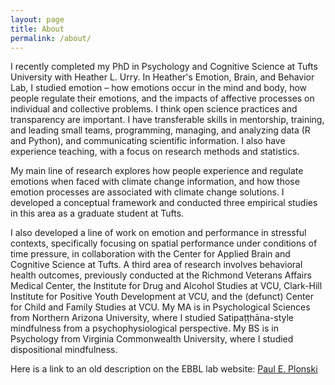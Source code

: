 ```yaml
---
layout: page
title: About
permalink: /about/
---
```




I recently completed my PhD in Psychology and Cognitive Science at Tufts University with Heather L. Urry. In Heather's Emotion, Brain, and Behavior Lab, I studied emotion – how emotions occur in the mind and body, how people regulate their emotions, and the impacts of affective processes on individual and collective problems. I think open science practices and transparency are important. I have transferable skills in mentorship, training, and leading small teams, programming, managing, and analyzing data (R and Python), and communicating scientific information. I also have experience teaching, with a focus on research methods and statistics.  

My main line of research explores how people experience and regulate emotions when faced with climate change information, and how those emotion processes are associated with climate change solutions. I developed a conceptual framework and conducted three empirical studies in this area as a graduate student at Tufts.  

I also developed a line of work on emotion and performance in stressful contexts, specifically focusing on spatial performance under conditions of time pressure, in collaboration with the Center for Applied Brain and Cognitive Science at Tufts. A third area of research involves behavioral health outcomes, previously conducted at the Richmond Veterans Affairs Medical Center, the Institute for Drug and Alcohol Studies at VCU, Clark-Hill Institute for Positive Youth Development at VCU, and the (defunct) Center for Child and Family Studies at VCU. My MA is in Psychological Sciences from Northern Arizona University, where I studied Satipaṭṭhāna-style mindfulness from a psychophysiological perspective. My BS is in Psychology from Virginia Commonwealth University, where I studied dispositional mindfulness.  

  
Here is a link to an old description on the EBBL lab website:
[Paul E. Plonski](https://sites.tufts.edu/emotiononthebrain/personnel/paul-e-plonski/)


